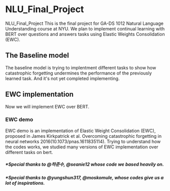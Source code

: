 # NLU_Final_Project
NLU_Final_Project	This is the final project for GA-DS 1012 Natural Language Understanding course at NYU. We plan to implement continual learning with BERT over questions and answers tasks using Elastic Weights Consolidation (EWC).

## The Baseline model
The baseline model is trying to implentment different tasks to show how catastrophic forgetting undermines the performance of the previously learned task. And it's not yet completed implementing. 

## EWC implementation
Now we will implement EWC over BERT.


### EWC demo 
EWC demo is an implementation of Elastic Weight Consolidation (EWC), proposed in James Kirkpatrick et al. Overcoming catastrophic forgetting in neural networks 2016(10.1073/pnas.1611835114). Trying to understand how the codes works, we studied many versions of EWC implementation over different tasks on bert.

##### *Special thanks to @하준수, @seanie12 whose code we based heavily on.
##### *Special thanks to @yungshun317, @moskomule, whose codes give us a lot of inspirations.
